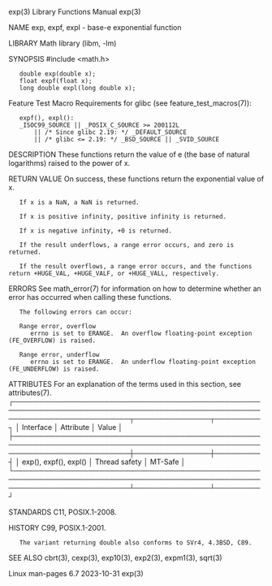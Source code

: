 exp(3)								   Library Functions Manual								exp(3)

NAME
       exp, expf, expl - base-e exponential function

LIBRARY
       Math library (libm, -lm)

SYNOPSIS
       #include <math.h>

       double exp(double x);
       float expf(float x);
       long double expl(long double x);

   Feature Test Macro Requirements for glibc (see feature_test_macros(7)):

       expf(), expl():
	   _ISOC99_SOURCE || _POSIX_C_SOURCE >= 200112L
	       || /* Since glibc 2.19: */ _DEFAULT_SOURCE
	       || /* glibc <= 2.19: */ _BSD_SOURCE || _SVID_SOURCE

DESCRIPTION
       These functions return the value of e (the base of natural logarithms) raised to the power of x.

RETURN VALUE
       On success, these functions return the exponential value of x.

       If x is a NaN, a NaN is returned.

       If x is positive infinity, positive infinity is returned.

       If x is negative infinity, +0 is returned.

       If the result underflows, a range error occurs, and zero is returned.

       If the result overflows, a range error occurs, and the functions return +HUGE_VAL, +HUGE_VALF, or +HUGE_VALL, respectively.

ERRORS
       See math_error(7) for information on how to determine whether an error has occurred when calling these functions.

       The following errors can occur:

       Range error, overflow
	      errno is set to ERANGE.  An overflow floating-point exception (FE_OVERFLOW) is raised.

       Range error, underflow
	      errno is set to ERANGE.  An underflow floating-point exception (FE_UNDERFLOW) is raised.

ATTRIBUTES
       For an explanation of the terms used in this section, see attributes(7).
       ┌───────────────────────────────────────────────────────────────────────────────────────────────────────────────────────────┬───────────────┬─────────┐
       │ Interface														   │ Attribute	   │ Value   │
       ├───────────────────────────────────────────────────────────────────────────────────────────────────────────────────────────┼───────────────┼─────────┤
       │ exp(), expf(), expl()													   │ Thread safety │ MT-Safe │
       └───────────────────────────────────────────────────────────────────────────────────────────────────────────────────────────┴───────────────┴─────────┘

STANDARDS
       C11, POSIX.1-2008.

HISTORY
       C99, POSIX.1-2001.

       The variant returning double also conforms to SVr4, 4.3BSD, C89.

SEE ALSO
       cbrt(3), cexp(3), exp10(3), exp2(3), expm1(3), sqrt(3)

Linux man-pages 6.7							  2023-10-31									exp(3)
